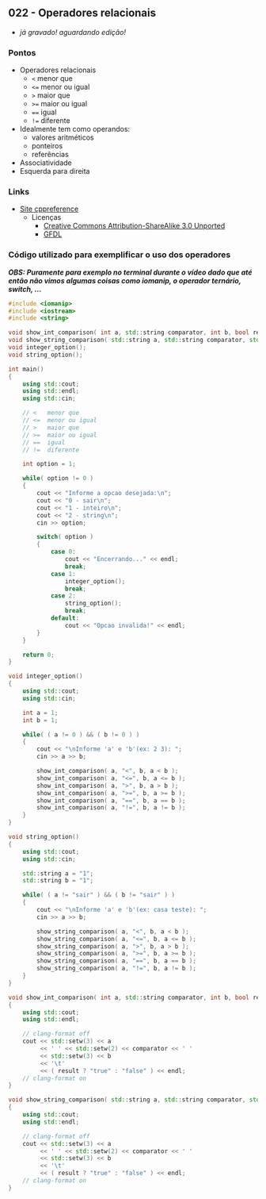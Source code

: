 ## 022 - Operadores relacionais

- *já gravado! aguardando edição!*

### Pontos
- Operadores relacionais
  - `<`   menor que
  - `<=`  menor ou igual
  - `>`   maior que
  - `>=`  maior ou igual
  - `==`  igual
  - `!=`  diferente
- Idealmente tem como operandos:
  - valores aritméticos
  - ponteiros
  - referências
- Associatividade
 - Esquerda para direita

### Links
- [Site cppreference](cppreference.com)
  - Licenças
     - [Creative Commons Attribution-ShareAlike 3.0 Unported](https://creativecommons.org/licenses/by-sa/3.0/)
     - [GFDL](http://en.cppreference.com/w/Cppreference:Copyright/GDFL)

### Código utilizado para exemplificar o uso dos operadores
***OBS: Puramente para exemplo no terminal durante o vídeo dado que até então não vimos algumas coisas como iomanip, o operador ternário, switch, ...***

```cpp
#include <iomanip>
#include <iostream>
#include <string>

void show_int_comparison( int a, std::string comparator, int b, bool result );
void show_string_comparison( std::string a, std::string comparator, std::string b, bool result );
void integer_option();
void string_option();

int main()
{
    using std::cout;
    using std::endl;
    using std::cin;

    // <   menor que
    // <=  menor ou igual
    // >   maior que
    // >=  maior ou igual
    // ==  igual
    // !=  diferente

    int option = 1;

    while( option != 0 )
    {
        cout << "Informe a opcao desejada:\n";
        cout << "0 - sair\n";
        cout << "1 - inteiro\n";
        cout << "2 - string\n";
        cin >> option;

        switch( option )
        {
            case 0:
                cout << "Encerrando..." << endl;
                break;
            case 1:
                integer_option();
                break;
            case 2:
                string_option();
                break;
            default:
                cout << "Opcao invalida!" << endl;
        }
    }

    return 0;
}

void integer_option()
{
    using std::cout;
    using std::cin;

    int a = 1;
    int b = 1;

    while( ( a != 0 ) && ( b != 0 ) )
    {
        cout << "\nInforme 'a' e 'b'(ex: 2 3): ";
        cin >> a >> b;

        show_int_comparison( a, "<", b, a < b );
        show_int_comparison( a, "<=", b, a <= b );
        show_int_comparison( a, ">", b, a > b );
        show_int_comparison( a, ">=", b, a >= b );
        show_int_comparison( a, "==", b, a == b );
        show_int_comparison( a, "!=", b, a != b );
    }
}

void string_option()
{
    using std::cout;
    using std::cin;

    std::string a = "1";
    std::string b = "1";

    while( ( a != "sair" ) && ( b != "sair" ) )
    {
        cout << "\nInforme 'a' e 'b'(ex: casa teste): ";
        cin >> a >> b;

        show_string_comparison( a, "<", b, a < b );
        show_string_comparison( a, "<=", b, a <= b );
        show_string_comparison( a, ">", b, a > b );
        show_string_comparison( a, ">=", b, a >= b );
        show_string_comparison( a, "==", b, a == b );
        show_string_comparison( a, "!=", b, a != b );
    }
}

void show_int_comparison( int a, std::string comparator, int b, bool result )
{
    using std::cout;
    using std::endl;

    // clang-format off
    cout << std::setw(3) << a
         << ' ' << std::setw(2) << comparator << ' '
         << std::setw(3) << b
         << '\t'
         << ( result ? "true" : "false" ) << endl;
    // clang-format on
}

void show_string_comparison( std::string a, std::string comparator, std::string b, bool result )
{
    using std::cout;
    using std::endl;

    // clang-format off
    cout << std::setw(3) << a
         << ' ' << std::setw(2) << comparator << ' '
         << std::setw(3) << b
         << '\t'
         << ( result ? "true" : "false" ) << endl;
    // clang-format on
}

```
